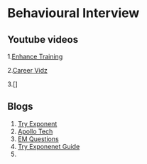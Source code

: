 # Behavioural Interview

## Youtube videos
1.[Enhance Training](https://www.youtube.com/channel/UCx9PhpO4_b6lUVy0x_SN6XA)

2.[Career Vidz](https://www.youtube.com/watch?v=jyoFvSPFDIo)

3.[]

## Blogs
1. [Try Exponent](https://blog.tryexponent.com/how-to-prepare-for-an-engineering-manager-interview/)
2. [Apollo Tech](https://www.apollotechnical.com/interview-questions-for-engineering-managers/)
3. [EM Questions](https://www.freeresumebuilder.io/engineering-manager-interview-questions-answers)
4. [Try Exponenet Guide](https://www.tryexponent.com/guides)
5. 
